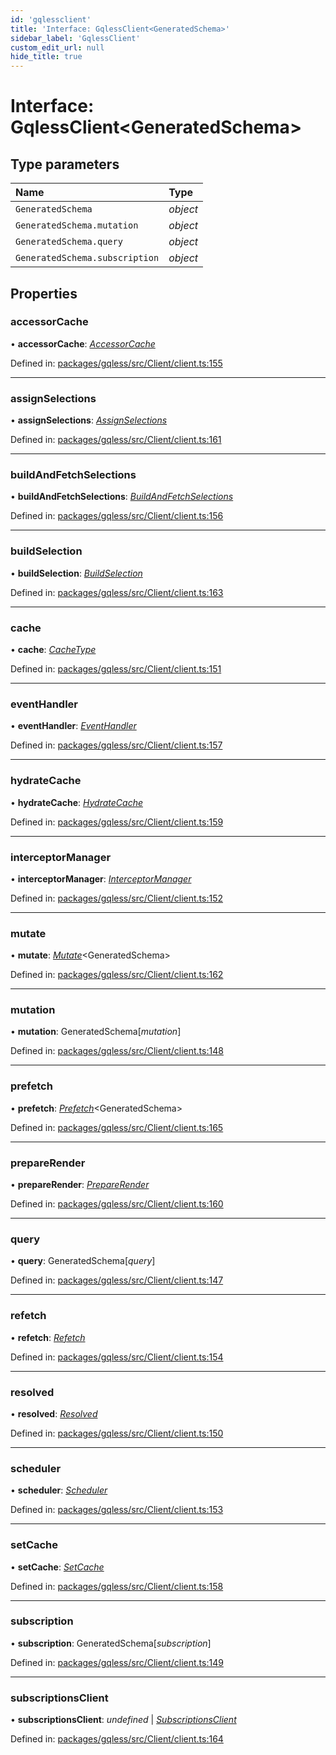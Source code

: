 ```yaml
---
id: 'gqlessclient'
title: 'Interface: GqlessClient<GeneratedSchema>'
sidebar_label: 'GqlessClient'
custom_edit_url: null
hide_title: true
---
```


# Interface: GqlessClient<GeneratedSchema\>

## Type parameters

| Name                           | Type     |
| :----------------------------- | :------- |
| `GeneratedSchema`              | _object_ |
| `GeneratedSchema.mutation`     | _object_ |
| `GeneratedSchema.query`        | _object_ |
| `GeneratedSchema.subscription` | _object_ |

## Properties

### accessorCache

• **accessorCache**: [_AccessorCache_](accessorcache.md)

Defined in: [packages/gqless/src/Client/client.ts:155](https://github.com/gqless/new_gqless/blob/master/packages/gqless/src/Client/client.ts#L155)

---

### assignSelections

• **assignSelections**: [_AssignSelections_](assignselections.md)

Defined in: [packages/gqless/src/Client/client.ts:161](https://github.com/gqless/new_gqless/blob/master/packages/gqless/src/Client/client.ts#L161)

---

### buildAndFetchSelections

• **buildAndFetchSelections**: [_BuildAndFetchSelections_](buildandfetchselections.md)

Defined in: [packages/gqless/src/Client/client.ts:156](https://github.com/gqless/new_gqless/blob/master/packages/gqless/src/Client/client.ts#L156)

---

### buildSelection

• **buildSelection**: [_BuildSelection_](buildselection.md)

Defined in: [packages/gqless/src/Client/client.ts:163](https://github.com/gqless/new_gqless/blob/master/packages/gqless/src/Client/client.ts#L163)

---

### cache

• **cache**: [_CacheType_](../modules.md#cachetype)

Defined in: [packages/gqless/src/Client/client.ts:151](https://github.com/gqless/new_gqless/blob/master/packages/gqless/src/Client/client.ts#L151)

---

### eventHandler

• **eventHandler**: [_EventHandler_](../classes/eventhandler.md)

Defined in: [packages/gqless/src/Client/client.ts:157](https://github.com/gqless/new_gqless/blob/master/packages/gqless/src/Client/client.ts#L157)

---

### hydrateCache

• **hydrateCache**: [_HydrateCache_](hydratecache.md)

Defined in: [packages/gqless/src/Client/client.ts:159](https://github.com/gqless/new_gqless/blob/master/packages/gqless/src/Client/client.ts#L159)

---

### interceptorManager

• **interceptorManager**: [_InterceptorManager_](interceptormanager.md)

Defined in: [packages/gqless/src/Client/client.ts:152](https://github.com/gqless/new_gqless/blob/master/packages/gqless/src/Client/client.ts#L152)

---

### mutate

• **mutate**: [_Mutate_](mutate.md)<GeneratedSchema\>

Defined in: [packages/gqless/src/Client/client.ts:162](https://github.com/gqless/new_gqless/blob/master/packages/gqless/src/Client/client.ts#L162)

---

### mutation

• **mutation**: GeneratedSchema[*mutation*]

Defined in: [packages/gqless/src/Client/client.ts:148](https://github.com/gqless/new_gqless/blob/master/packages/gqless/src/Client/client.ts#L148)

---

### prefetch

• **prefetch**: [_Prefetch_](prefetch.md)<GeneratedSchema\>

Defined in: [packages/gqless/src/Client/client.ts:165](https://github.com/gqless/new_gqless/blob/master/packages/gqless/src/Client/client.ts#L165)

---

### prepareRender

• **prepareRender**: [_PrepareRender_](preparerender.md)

Defined in: [packages/gqless/src/Client/client.ts:160](https://github.com/gqless/new_gqless/blob/master/packages/gqless/src/Client/client.ts#L160)

---

### query

• **query**: GeneratedSchema[*query*]

Defined in: [packages/gqless/src/Client/client.ts:147](https://github.com/gqless/new_gqless/blob/master/packages/gqless/src/Client/client.ts#L147)

---

### refetch

• **refetch**: [_Refetch_](refetch.md)

Defined in: [packages/gqless/src/Client/client.ts:154](https://github.com/gqless/new_gqless/blob/master/packages/gqless/src/Client/client.ts#L154)

---

### resolved

• **resolved**: [_Resolved_](resolved.md)

Defined in: [packages/gqless/src/Client/client.ts:150](https://github.com/gqless/new_gqless/blob/master/packages/gqless/src/Client/client.ts#L150)

---

### scheduler

• **scheduler**: [_Scheduler_](scheduler.md)

Defined in: [packages/gqless/src/Client/client.ts:153](https://github.com/gqless/new_gqless/blob/master/packages/gqless/src/Client/client.ts#L153)

---

### setCache

• **setCache**: [_SetCache_](setcache.md)

Defined in: [packages/gqless/src/Client/client.ts:158](https://github.com/gqless/new_gqless/blob/master/packages/gqless/src/Client/client.ts#L158)

---

### subscription

• **subscription**: GeneratedSchema[*subscription*]

Defined in: [packages/gqless/src/Client/client.ts:149](https://github.com/gqless/new_gqless/blob/master/packages/gqless/src/Client/client.ts#L149)

---

### subscriptionsClient

• **subscriptionsClient**: _undefined_ \| [_SubscriptionsClient_](subscriptionsclient.md)

Defined in: [packages/gqless/src/Client/client.ts:164](https://github.com/gqless/new_gqless/blob/master/packages/gqless/src/Client/client.ts#L164)
